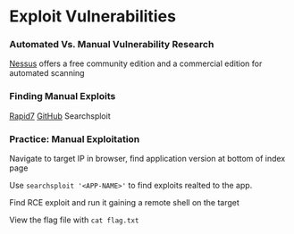 # Exploit Vulnerabilities

### Automated Vs. Manual Vulnerability Research

[Nessus](https://www.tenable.com/products/nessus) offers a free community edition and a commercial edition for automated scanning

### Finding Manual Exploits

[Rapid7](https://www.rapid7.com/db/) 
[GitHub](https://github.com)
Searchsploit

### Practice: Manual Exploitation

Navigate to target IP in browser, find application version at bottom of index page

Use `searchsploit '<APP-NAME>'` to find exploits realted to the app.

Find RCE exploit and run it gaining a remote shell on the target

View the flag file with `cat flag.txt`

